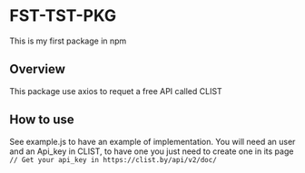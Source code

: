 # FST-TST-PKG
This is my first package in npm

## Overview
This package use axios to requet a free API called CLIST

## How to use
See example.js to have an example of implementation. You will need an user and an Api_key in CLIST, to have one you just need to create one in its page `// Get your api_key in https://clist.by/api/v2/doc/`
